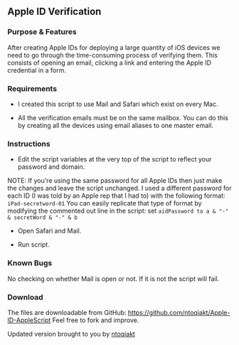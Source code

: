 Apple ID Verification
---------------------

### Purpose & Features

After creating Apple IDs for deploying a large quantity of iOS devices 
we need to go through the time-consuming process of verifying them. This
consists of opening an email, clicking a link and entering the Apple ID
credential in a form.

### Requirements

- I created this script to use Mail and Safari which exist on every Mac.

- All the verification emails must be on the same mailbox. You can do this
by creating all the devices using email aliases to one master email.

### Instructions

- Edit the script variables at the very top of the script to reflect your 
password and domain.

NOTE: If you're using the same password for all Apple IDs then just make the
changes and leave the script unchanged. I used a different password for 
each ID (I was told by an Apple rep that I had to) with the following
format: `iPad-secretword-01`
You can easily replicate that type of format by modifying the commented out
line in the script:
set `aidPassword to a & "-" & secretWord & "-" & b`

- Open Safari and Mail.

- Run script.


### Known Bugs

No checking on whether Mail is open or not. If it is not the script will fail.


### Download

The files are downloadable from GitHub:
https://github.com/ntoqiakt/Apple-ID-AppleScript Feel free to fork
and improve.


Updated version brought to you by [ntoqiakt][]

  [ntoqiakt]: https://github.com/ntoqiakt
